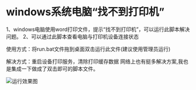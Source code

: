 # windows系统电脑“找不到打印机”
1、windows电脑使用word打印文件，提示“找不到打印机”，可以运行此脚本解决问题。
2、可以通过此脚本查看电脑与打印机设备连接状态

使用方式：将run.bat文件拖到桌面双击运行此文件(建议使用管理员运行)

解决方式：重启设备打印服务，清除打印缓存数据 网络上也有挺多解决方案,我也是集成一下做成了双击即可的脚本文件。

![运行效果图](https://user-images.githubusercontent.com/32898567/130326466-fe232a73-1708-4559-8b3e-5bd8162adbab.jpg)
